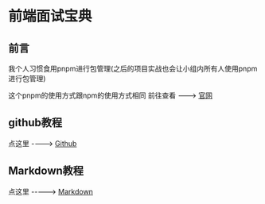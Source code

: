 # 前端面试宝典

## 前言

  我个人习惯食用pnpm进行包管理(之后的项目实战也会让小组内所有人使用pnpm进行包管理)

  这个pnpm的使用方式跟npm的使用方式相同
  前往查看  --->  [官网](https://pnpm.io/zh/)

## github教程

点这里 ----> [Github](./github.md)

## Markdown教程

点这里 -----> [Markdown](./Markdown.md)





[年后]: http://baidu.com



















